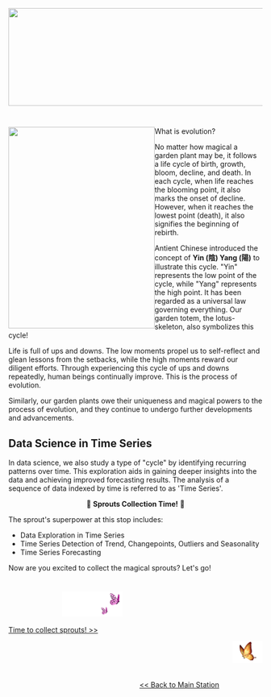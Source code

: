 <p align="center">
<img src="https://github.com/lady-h-world/My_Garden/blob/main/images/Garden_Totem_images/title_totem.png" width="531" height="194" />
</p>

#

<p>
<img align="left" src="https://github.com/lady-h-world/My_Garden/blob/main/images/Garden_Totem_images/garden_totem.png" width="290" height="400" />

What is evolution?

No matter how magical a garden plant may be, it follows a life cycle of birth, growth, bloom, decline, and death. In each cycle, when life reaches the blooming point, it also marks the onset of decline. However, when it reaches the lowest point (death), it also signifies the beginning of rebirth.

Antient Chinese introduced the concept of <b>Yin (陰) Yang (陽)</b> to illustrate this cycle. "Yin" represents the low point of the cycle, while "Yang" represents the high point. It has been regarded as a universal law governing everything. Our garden totem, the lotus-skeleton, also symbolizes this cycle!

Life is full of ups and downs. The low moments propel us to self-reflect and glean lessons from the setbacks, while the high moments reward our diligent efforts. Through experiencing this cycle of ups and downs repeatedly, human beings continually improve. This is the process of evolution.

Similarly, our garden plants owe their uniqueness and magical powers to the process of evolution, and they continue to undergo further developments and advancements.

</p>


## Data Science in Time Series

In data science, we also study a type of "cycle" by identifying recurring patterns over time. This exploration aids in gaining deeper insights into the data and achieving improved forecasting results. The analysis of a sequence of data indexed by time is referred to as 'Time Series'.

<p align="center">🌱 <b>Sprouts Collection Time!</b> 🌱</p>

The sprout's superpower at this stop includes:

* Data Exploration in Time Series
* Time Series Detection of Trend, Changepoints, Outliers and Seasonality
* Time Series Forecasting

Now are you excited to collect the magical sprouts? Let's go!

#
<p align="left">
  &nbsp;&nbsp;&nbsp;&nbsp;&nbsp;&nbsp;&nbsp;&nbsp;&nbsp;&nbsp;&nbsp;&nbsp;&nbsp;&nbsp;&nbsp;&nbsp;&nbsp;&nbsp;&nbsp;&nbsp;&nbsp;&nbsp;&nbsp;&nbsp;&nbsp;&nbsp;
<img src="https://github.com/lady-h-world/My_Garden/blob/main/images/follow_us.png" width="120" height="50" />
</p>

[Time to collect sprouts! >>][1]

<p align="right">
<img src="https://github.com/lady-h-world/My_Garden/blob/main/images/going_back.png" width="60" height="44" />
</p>

&nbsp;&nbsp;&nbsp;&nbsp;&nbsp;&nbsp;&nbsp;&nbsp;&nbsp;&nbsp;&nbsp;&nbsp;&nbsp;&nbsp;&nbsp;&nbsp;&nbsp;&nbsp;&nbsp;&nbsp;&nbsp;&nbsp;&nbsp;&nbsp;&nbsp;&nbsp;&nbsp;&nbsp;&nbsp;&nbsp;&nbsp;&nbsp;&nbsp;&nbsp;&nbsp;&nbsp;&nbsp;&nbsp;&nbsp;&nbsp;&nbsp;&nbsp;&nbsp;&nbsp;&nbsp;&nbsp;&nbsp;&nbsp;&nbsp;&nbsp;&nbsp;&nbsp;&nbsp;&nbsp;&nbsp;&nbsp;&nbsp;&nbsp;&nbsp;&nbsp;&nbsp;&nbsp;&nbsp;&nbsp;&nbsp;&nbsp;&nbsp;&nbsp;&nbsp;&nbsp;&nbsp;&nbsp;&nbsp;&nbsp;&nbsp;&nbsp;&nbsp;&nbsp;&nbsp;&nbsp;&nbsp;&nbsp;&nbsp;&nbsp;&nbsp;&nbsp;&nbsp;&nbsp;&nbsp;&nbsp;&nbsp;&nbsp;&nbsp;&nbsp;&nbsp;&nbsp;&nbsp;&nbsp;&nbsp;&nbsp;&nbsp;&nbsp;&nbsp;&nbsp;&nbsp;&nbsp;&nbsp;&nbsp;&nbsp;&nbsp;&nbsp;&nbsp;&nbsp;&nbsp;&nbsp;&nbsp;&nbsp;&nbsp;&nbsp;&nbsp;&nbsp;&nbsp;&nbsp;&nbsp;&nbsp;&nbsp;&nbsp;&nbsp;&nbsp;&nbsp;&nbsp;&nbsp;&nbsp;&nbsp;&nbsp;&nbsp;&nbsp;&nbsp;&nbsp;&nbsp;&nbsp;&nbsp;&nbsp;&nbsp;&nbsp;&nbsp;&nbsp;&nbsp;&nbsp;&nbsp;&nbsp;&nbsp;&nbsp;&nbsp;&nbsp;&nbsp;&nbsp;&nbsp;&nbsp;&nbsp;&nbsp;&nbsp;&nbsp;&nbsp;&nbsp;&nbsp;&nbsp;&nbsp;&nbsp;&nbsp;&nbsp;&nbsp;&nbsp;&nbsp;&nbsp;&nbsp;&nbsp;&nbsp;&nbsp;&nbsp;&nbsp;&nbsp;&nbsp;&nbsp;&nbsp;&nbsp;&nbsp;&nbsp;&nbsp;&nbsp;&nbsp;&nbsp;&nbsp;&nbsp;[<< Back to Main Station][2]


[1]:https://github.com/lady-h-world/My_Garden/blob/main/reading_pages/YinYang/ts1.md
[2]:https://github.com/lady-h-world/My_Garden/blob/main/reading_pages/tour_guide.md#main-station-



